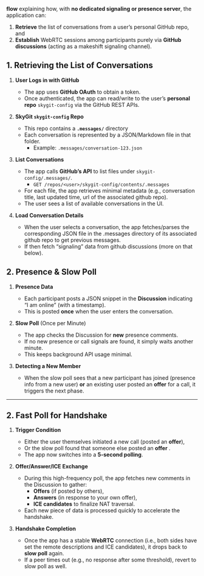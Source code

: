**flow** explaining how, with **no dedicated signaling or presence server**, the application can:

1. **Retrieve** the list of conversations from a user’s personal GitHub repo, and  
2. **Establish** WebRTC sessions among participants purely via **GitHub discussions** (acting as a makeshift signaling channel).  


## 1. **Retrieving the List of Conversations**

1. **User Logs in with GitHub**  
   - The app uses **GitHub OAuth** to obtain a token.  
   - Once authenticated, the app can read/write to the user’s **personal repo**  `skygit-config` via the GitHub REST APIs.

2. **SkyGit `skygit-config` Repo**   
   - This repo contains a **`.messages/`** directory 
   - Each conversation is represented by a JSON/Markdown file in that folder.  
     - Example: `.messages/conversation-123.json`  

3. **List Conversations**  
   - The app calls **GitHub’s API** to list files under `skygit-config/.messages/`.  
     - `GET /repos/<user>/skygit-config/contents/.messages`  
   - For each file, the app retrieves minimal metadata (e.g., conversation title, last updated time, url of the associated github repo).  
   - The user sees a list of available conversations in the UI.

4. **Load Conversation Details**  
   - When the user selects a conversation, the app fetches/parses the corresponding JSON file in the .messages directory of its associated github repo to get previous messages.
   - If then fetch “signaling” data from github discussions (more on that below).

## 2. **Presence & Slow Poll**

1. **Presence Data**  
   - Each participant posts a JSON snippet in the **Discussion**  indicating “I am online” (with a timestamp).  
   - This is posted **once** when the user enters the conversation.

2. **Slow Poll** (Once per Minute)  
   - The app checks the Discussion for **new** presence comments.  
   - If no new presence or call signals are found, it simply waits another minute.  
   - This keeps background API usage minimal.

3. **Detecting a New Member**  
   - When the slow poll sees that a new participant has joined (presence info from a new user) **or** an existing user posted an **offer** for a call, it triggers the next phase.

---

## 2. **Fast Poll for Handshake**

1. **Trigger Condition**  
   - Either the user themselves initiated a new call (posted an **offer**),  
   - Or the slow poll found that someone else posted an **offer** .  
   - The app now switches into a **5-second polling**.

2. **Offer/Answer/ICE Exchange**  
   - During this high-frequency poll, the app fetches new comments in the Discussion to gather:  
     - **Offers** (if posted by others),  
     - **Answers** (in response to your own offer),  
     - **ICE candidates** to finalize NAT traversal.  
   - Each new piece of data is processed quickly to accelerate the handshake.

3. **Handshake Completion**  
   - Once the app has a stable **WebRTC** connection (i.e., both sides have set the remote descriptions and ICE candidates), it drops back to **slow poll** again.  
   - If a peer times out (e.g., no response after some threshold), revert to slow poll as well.

